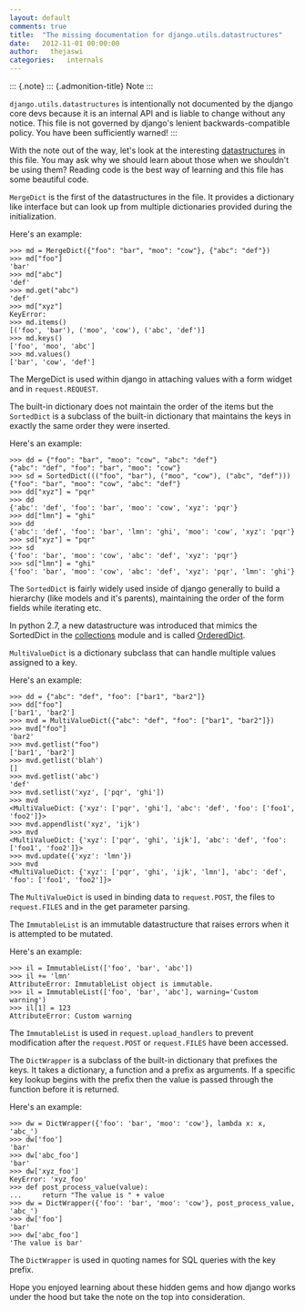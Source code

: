 ```yaml
---
layout: default
comments: true
title:  "The missing documentation for django.utils.datastructures"
date:   2012-11-01 00:00:00
author:   thejaswi
categories:   internals
---
```


::: {.note}
::: {.admonition-title}
Note
:::

`django.utils.datastructures` is intentionally not documented by the
django core devs because it is an internal API and is liable to change
without any notice. This file is not governed by django\'s lenient
backwards-compatible policy. You have been sufficiently warned!
:::

With the note out of the way, let\'s look at the interesting
[datastructures](https://en.wikipedia.org/wiki/Data_structure) in this
file. You may ask why we should learn about those when we shouldn\'t be
using them? Reading code is the best way of learning and this file has
some beautiful code.

`MergeDict` is the first of the datastructures in the file. It provides
a dictionary like interface but can look up from multiple dictionaries
provided during the initialization.

Here\'s an example:

    >>> md = MergeDict({"foo": "bar", "moo": "cow"}, {"abc": "def"})
    >>> md["foo"]
    'bar'
    >>> md["abc"]
    'def'
    >>> md.get("abc")
    'def'
    >>> md["xyz"]
    KeyError:
    >>> md.items()
    [('foo', 'bar'), ('moo', 'cow'), ('abc', 'def')]
    >>> md.keys()
    ['foo', 'moo', 'abc']
    >>> md.values()
    ['bar', 'cow', 'def']

The MergeDict is used within django in attaching values with a form
widget and in `request.REQUEST`.

The built-in dictionary does not maintain the order of the items but the
`SortedDict` is a subclass of the built-in dictionary that maintains the
keys in exactly the same order they were inserted.

Here\'s an example:

    >>> dd = {"foo": "bar", "moo": "cow", "abc": "def"}
    {"abc": "def", "foo": "bar", "moo": "cow"}
    >>> sd = SortedDict((("foo", "bar"), ("moo", "cow"), ("abc", "def")))
    {"foo": "bar", "moo": "cow", "abc": "def"}
    >>> dd["xyz"] = "pqr"
    >>> dd
    {'abc': 'def', 'foo': 'bar', 'moo': 'cow', 'xyz': 'pqr'}
    >>> dd["lmn"] = "ghi"
    >>> dd
    {'abc': 'def', 'foo': 'bar', 'lmn': 'ghi', 'moo': 'cow', 'xyz': 'pqr'}
    >>> sd["xyz"] = "pqr"
    >>> sd
    {'foo': 'bar', 'moo': 'cow', 'abc': 'def', 'xyz': 'pqr'}
    >>> sd["lmn"] = "ghi"
    {'foo': 'bar', 'moo': 'cow', 'abc': 'def', 'xyz': 'pqr', 'lmn': 'ghi'}

The `SortedDict` is fairly widely used inside of django generally to
build a hierarchy (like models and it\'s parents), maintaining the order
of the form fields while iterating etc.

In python 2.7, a new datastructure was introduced that mimics the
SortedDict in the
[collections](http://docs.python.org/2/library/collections.html) module
and is called
[OrderedDict](http://docs.python.org/2/library/collections.html#collections.OrderedDict).

`MultiValueDict` is a dictionary subclass that can handle multiple
values assigned to a key.

Here\'s an example:

    >>> dd = {"abc": "def", "foo": ["bar1", "bar2"]}
    >>> dd["foo"]
    ['bar1', 'bar2']
    >>> mvd = MultiValueDict({"abc": "def", "foo": ["bar1", "bar2"]})
    >>> mvd["foo"]
    'bar2'
    >>> mvd.getlist("foo")
    ['bar1', 'bar2']
    >>> mvd.getlist('blah')
    []
    >>> mvd.getlist('abc')
    'def'
    >>> mvd.setlist('xyz', ['pqr', 'ghi'])
    >>> mvd
    <MultiValueDict: {'xyz': ['pqr', 'ghi'], 'abc': 'def', 'foo': ['foo1', 'foo2']}>
    >>> mvd.appendlist('xyz', 'ijk')
    >>> mvd
    <MultiValueDict: {'xyz': ['pqr', 'ghi', 'ijk'], 'abc': 'def', 'foo': ['foo1', 'foo2']}>
    >>> mvd.update({'xyz': 'lmn'})
    >>> mvd
    <MultiValueDict: {'xyz': ['pqr', 'ghi', 'ijk', 'lmn'], 'abc': 'def', 'foo': ['foo1', 'foo2']}>

The `MultiValueDict` is used in binding data to `request.POST`, the
files to `request.FILES` and in the get parameter parsing.

The `ImmutableList` is an immutable datastructure that raises errors
when it is attempted to be mutated.

Here\'s an example:

    >>> il = ImmutableList(['foo', 'bar', 'abc'])
    >>> il += 'lmn'
    AttributeError: ImmutableList object is immutable.
    >>> il = ImmutableList(['foo', 'bar', 'abc'], warning='Custom warning')
    >>> il[1] = 123
    AttributeError: Custom warning

The `ImmutableList` is used in `request.upload_handlers` to prevent
modification after the `request.POST` or `request.FILES` have been
accessed.

The `DictWrapper` is a subclass of the built-in dictionary that prefixes
the keys. It takes a dictionary, a function and a prefix as arguments.
If a specific key lookup begins with the prefix then the value is passed
through the function before it is returned.

Here\'s an example:

    >>> dw = DictWrapper({'foo': 'bar', 'moo': 'cow'}, lambda x: x, 'abc_')
    >>> dw['foo']
    'bar'
    >>> dw['abc_foo']
    'bar'
    >>> dw['xyz_foo']
    KeyError: 'xyz_foo'
    >>> def post_process_value(value):
    ...     return "The value is " + value
    >>> dw = DictWrapper({'foo': 'bar', 'moo': 'cow'}, post_process_value, 'abc_')
    >>> dw['foo']
    'bar'
    >>> dw['abc_foo']
    'The value is bar'

The `DictWrapper` is used in quoting names for SQL queries with the key
prefix.

Hope you enjoyed learning about these hidden gems and how django works
under the hood but take the note on the top into consideration.
